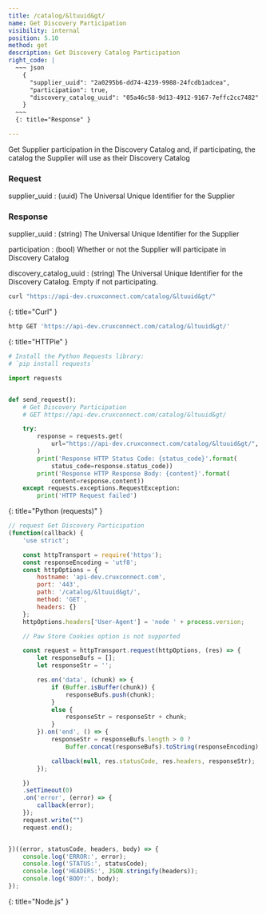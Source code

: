 ```yaml
---
title: /catalog/&ltuuid&gt/
name: Get Discovery Participation
visibility: internal
position: 5.10
method: get
description: Get Discovery Catalog Participation
right_code: |
  ~~~ json
    {
      "supplier_uuid": "2a0295b6-dd74-4239-9988-24fcdb1adcea",
      "participation": true,
      "discovery_catalog_uuid": "05a46c58-9d13-4912-9167-7effc2cc7482"
    }
  ~~~
  {: title="Response" }

---
```

Get Supplier participation in the Discovery Catalog and, if participating, the catalog the Supplier will use as their Discovery Catalog

### Request
supplier_uuid
: (uuid) The Universal Unique Identifier for the Supplier

### Response

supplier_uuid
: (string) The Universal Unique Identifier for the Supplier

participation
: (bool) Whether or not the Supplier will participate in Discovery Catalog

discovery_catalog_uuid
: (string) The Universal Unique Identifier for the Discovery Catalog. Empty if not participating.

~~~ bash
curl "https://api-dev.cruxconnect.com/catalog/&ltuuid&gt/"

~~~
{: title="Curl" }

~~~ bash
http GET 'https://api-dev.cruxconnect.com/catalog/&ltuuid&gt/'

~~~
{: title="HTTPie" }

~~~ python
# Install the Python Requests library:
# `pip install requests`

import requests


def send_request():
    # Get Discovery Participation
    # GET https://api-dev.cruxconnect.com/catalog/&ltuuid&gt/

    try:
        response = requests.get(
            url="https://api-dev.cruxconnect.com/catalog/&ltuuid&gt/",
        )
        print('Response HTTP Status Code: {status_code}'.format(
            status_code=response.status_code))
        print('Response HTTP Response Body: {content}'.format(
            content=response.content))
    except requests.exceptions.RequestException:
        print('HTTP Request failed')

~~~
{: title="Python (requests)" }

~~~ javascript
// request Get Discovery Participation
(function(callback) {
    'use strict';

    const httpTransport = require('https');
    const responseEncoding = 'utf8';
    const httpOptions = {
        hostname: 'api-dev.cruxconnect.com',
        port: '443',
        path: '/catalog/&ltuuid&gt/',
        method: 'GET',
        headers: {}
    };
    httpOptions.headers['User-Agent'] = 'node ' + process.version;

    // Paw Store Cookies option is not supported

    const request = httpTransport.request(httpOptions, (res) => {
        let responseBufs = [];
        let responseStr = '';

        res.on('data', (chunk) => {
            if (Buffer.isBuffer(chunk)) {
                responseBufs.push(chunk);
            }
            else {
                responseStr = responseStr + chunk;
            }
        }).on('end', () => {
            responseStr = responseBufs.length > 0 ?
                Buffer.concat(responseBufs).toString(responseEncoding) : responseStr;

            callback(null, res.statusCode, res.headers, responseStr);
        });

    })
    .setTimeout(0)
    .on('error', (error) => {
        callback(error);
    });
    request.write("")
    request.end();


})((error, statusCode, headers, body) => {
    console.log('ERROR:', error);
    console.log('STATUS:', statusCode);
    console.log('HEADERS:', JSON.stringify(headers));
    console.log('BODY:', body);
});

~~~
{: title="Node.js" }
